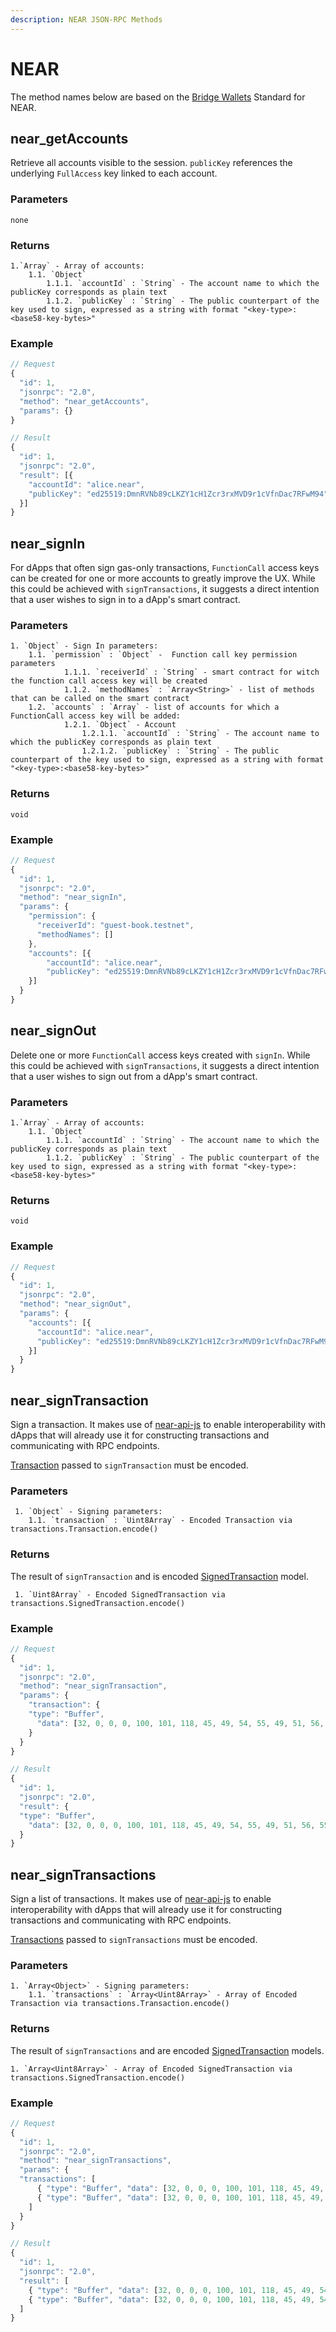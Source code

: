 ```yaml
---
description: NEAR JSON-RPC Methods
---
```


# NEAR

The method names below are based on the [Bridge Wallets](https://github.com/near/NEPs/blob/master/specs/Standards/Wallets/BridgeWallets.md#) Standard for NEAR.

## near_getAccounts

Retrieve all accounts visible to the session. `publicKey` references the underlying `FullAccess` key linked to each account.

### Parameters

    none

### Returns

    1.`Array` - Array of accounts:
        1.1. `Object`
            1.1.1. `accountId` : `String` - The account name to which the publicKey corresponds as plain text
            1.1.2. `publicKey` : `String` - The public counterpart of the key used to sign, expressed as a string with format "<key-type>:<base58-key-bytes>"

### Example

```javascript
// Request
{
  "id": 1,
  "jsonrpc": "2.0",
  "method": "near_getAccounts",
  "params": {}
}

// Result
{
  "id": 1,
  "jsonrpc": "2.0",
  "result": [{
    "accountId": "alice.near",
    "publicKey": "ed25519:DmnRVNb89cLKZY1cH1Zcr3rxMVD9r1cVfnDac7RFwM94"
  }]
}
```

## near_signIn

For dApps that often sign gas-only transactions, `FunctionCall` access keys can be created for one or more accounts to greatly improve the UX. While this could be achieved with `signTransactions`, it suggests a direct intention that a user wishes to sign in to a dApp's smart contract.

### Parameters

    1. `Object` - Sign In parameters:
    	1.1. `permission` : `Object` -  Function call key permission parameters
                1.1.1. `receiverId` : `String` - smart contract for witch the function call access key will be created
                1.1.2. `methodNames` : `Array<String>` - list of methods that can be called on the smart contract
    	1.2. `accounts` : `Array` - list of accounts for which a FunctionCall access key will be added:
                1.2.1. `Object` - Account
                    1.2.1.1. `accountId` : `String` - The account name to which the publicKey corresponds as plain text
                    1.2.1.2. `publicKey` : `String` - The public counterpart of the key used to sign, expressed as a string with format "<key-type>:<base58-key-bytes>"

### Returns

    void

### Example

```javascript
// Request
{
  "id": 1,
  "jsonrpc": "2.0",
  "method": "near_signIn",
  "params": {
    "permission": {
      "receiverId": "guest-book.testnet",
      "methodNames": []
    },
    "accounts": [{
        "accountId": "alice.near",
        "publicKey": "ed25519:DmnRVNb89cLKZY1cH1Zcr3rxMVD9r1cVfnDac7RFwM94"
    }]
  }
}

```

## near_signOut

Delete one or more `FunctionCall` access keys created with `signIn`. While this could be achieved with `signTransactions`, it suggests a direct intention that a user wishes to sign out from a dApp's smart contract.

### Parameters

    1.`Array` - Array of accounts:
        1.1. `Object`
            1.1.1. `accountId` : `String` - The account name to which the publicKey corresponds as plain text
            1.1.2. `publicKey` : `String` - The public counterpart of the key used to sign, expressed as a string with format "<key-type>:<base58-key-bytes>"


### Returns

    void

### Example

```javascript
// Request
{
  "id": 1,
  "jsonrpc": "2.0",
  "method": "near_signOut",
  "params": {
    "accounts": [{
      "accountId": "alice.near",
      "publicKey": "ed25519:DmnRVNb89cLKZY1cH1Zcr3rxMVD9r1cVfnDac7RFwM94"
    }]
  }
}
```

## near_signTransaction

Sign a transaction. It makes use of [near-api-js](https://github.com/near/near-api-js) to enable interoperability with dApps that will already use it for constructing transactions and communicating with RPC endpoints.  

[Transaction](https://nomicon.io/RuntimeSpec/Transactions) passed to `signTransaction`  must be encoded.

### Parameters

     1. `Object` - Signing parameters:
    	1.1. `transaction` : `Uint8Array` - Encoded Transaction via transactions.Transaction.encode()

### Returns
The result of `signTransaction` and is encoded [SignedTransaction](https://nomicon.io/RuntimeSpec/Transactions#signed-transaction) model.
    
     1. `Uint8Array` - Encoded SignedTransaction via transactions.SignedTransaction.encode()
    
### Example

```javascript
// Request
{
  "id": 1,
  "jsonrpc": "2.0",
  "method": "near_signTransaction",
  "params": {
    "transaction": {
    "type": "Buffer",
      "data": [32, 0, 0, 0, 100, 101, 118, 45, 49, 54, 55, 49, 51, 56, 55, 51, 57, 56 ...]
    }
  }
}

// Result
{
  "id": 1,
  "jsonrpc": "2.0",
  "result": {
  "type": "Buffer",
    "data": [32, 0, 0, 0, 100, 101, 118, 45, 49, 54, 55, 49, 51, 56, 55, 51, 57, 56 ...]
  }
}
```

## near_signTransactions

Sign a list of transactions. It makes use of [near-api-js](https://github.com/near/near-api-js) to enable interoperability with dApps that will already use it for constructing transactions and communicating with RPC endpoints.

[Transactions](https://nomicon.io/RuntimeSpec/Transactions) passed to `signTransactions` must be encoded.

### Parameters

    1. `Array<Object>` - Signing parameters:
    	1.1. `transactions` : `Array<Uint8Array>` - Array of Encoded Transaction via transactions.Transaction.encode()

### Returns
The result of `signTransactions` and are encoded [SignedTransaction](https://nomicon.io/RuntimeSpec/Transactions#signed-transaction) models.

    1. `Array<Uint8Array>` - Array of Encoded SignedTransaction via transactions.SignedTransaction.encode()


### Example

```javascript
// Request
{
  "id": 1,
  "jsonrpc": "2.0",
  "method": "near_signTransactions",
  "params": {
  "transactions": [
      { "type": "Buffer", "data": [32, 0, 0, 0, 100, 101, 118, 45, 49, 54, 55, 49, 53, 52, 49, 55, 56, 57, 51, 50 ...] },
      { "type": "Buffer", "data": [32, 0, 0, 0, 100, 101, 118, 45, 49, 54, 55, 49, 53, 52, 49, 55, 56, 57, 51, 50 ...] }
    ]
  }
}

// Result
{
  "id": 1,
  "jsonrpc": "2.0",
  "result": [
    { "type": "Buffer", "data": [32, 0, 0, 0, 100, 101, 118, 45, 49, 54, 55, 49, 53, 52, 49, 55, 56, 57, 51, 50 ...] },
    { "type": "Buffer", "data": [32, 0, 0, 0, 100, 101, 118, 45, 49, 54, 55, 49, 53, 52, 49, 55, 56, 57, 51, 50 ...] }
  ]
}

```

